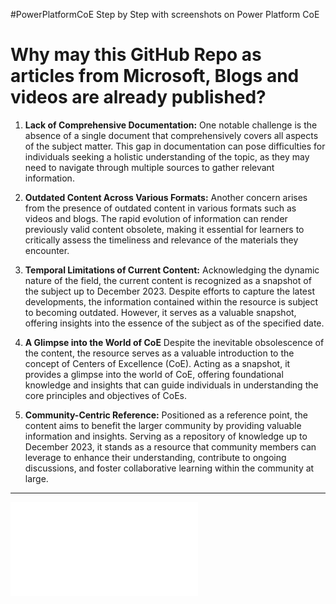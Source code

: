 #PowerPlatformCoE
Step by Step with screenshots on Power Platform CoE 

# Why may this GitHub Repo as articles from Microsoft, Blogs and videos are already published? 


1.	**Lack of Comprehensive Documentation:** One notable challenge is the absence of a single document that comprehensively covers all aspects of the subject matter. This gap in documentation can pose difficulties for individuals seeking a holistic understanding of the topic, as they may need to navigate through multiple sources to gather relevant information.

2.	**Outdated Content Across Various Formats:** Another concern arises from the presence of outdated content in various formats such as videos and blogs. The rapid evolution of information can render previously valid content obsolete, making it essential for learners to critically assess the timeliness and relevance of the materials they encounter.

3.	**Temporal Limitations of Current Content:** Acknowledging the dynamic nature of the field, the current content is recognized as a snapshot of the subject up to December 2023. Despite efforts to capture the latest developments, the information contained within the resource is subject to becoming outdated. However, it serves as a valuable snapshot, offering insights into the essence of the subject as of the specified date.

4.	**A Glimpse into the World of CoE** Despite the inevitable obsolescence of the content, the resource serves as a valuable introduction to the concept of Centers of Excellence (CoE). Acting as a snapshot, it provides a glimpse into the world of CoE, offering foundational knowledge and insights that can guide individuals in understanding the core principles and objectives of CoEs.

5.	**Community-Centric Reference:** Positioned as a reference point, the content aims to benefit the larger community by providing valuable information and insights. Serving as a repository of knowledge up to December 2023, it stands as a resource that community members can leverage to enhance their understanding, contribute to ongoing discussions, and foster collaborative learning within the community at large.

*** 

![20231216 - Power Platform - Centre of Excellence, Audit Logs and Power BI Dashboard](<01PowerPlatformCoEAuditComponentPowerBI/20231216 - Power Platform - Centre of Excellence, Audit Logs and Power BI Dashboard.pdf>)




